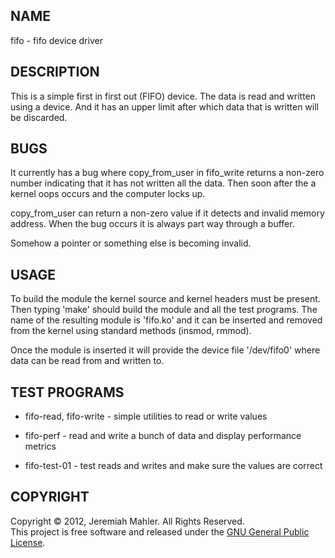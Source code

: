 NAME
----

fifo - fifo device driver

DESCRIPTION
-----------

This is a simple first in first out (FIFO) device.
The data is read and written using a device.
And it has an upper limit after which data that is
written will be discarded.

BUGS
----

It currently has a bug where copy_from_user in fifo_write
returns a non-zero number indicating that it has not written
all the data.  Then soon after the a kernel oops occurs and
the computer locks up.

copy_from_user can return a non-zero value if it detects and
invalid memory address.  When the bug occurs it is always
part way through a buffer.

Somehow a pointer or something else is becoming invalid.

USAGE
-----

To build the module the kernel source and kernel headers
must be present.  Then typing 'make' should build the module
and all the test programs.  The name of the resulting module
is 'fifo.ko' and it can be inserted and removed from the
kernel using standard methods (insmod, rmmod).

Once the module is inserted it will provide the device file
'/dev/fifo0' where data can be read from and written to.

TEST PROGRAMS
-------------

 - fifo-read, fifo-write - simple utilities to read or write values

 - fifo-perf - read and write a bunch of data and display performance metrics

 - fifo-test-01 - test reads and writes and make sure the values are correct

COPYRIGHT
---------

Copyright &copy; 2012, Jeremiah Mahler.  All Rights Reserved.<br>
This project is free software and released under
the [GNU General Public License][gpl].

 [gpl]: http://www.gnu.org/licenses/gpl.html

